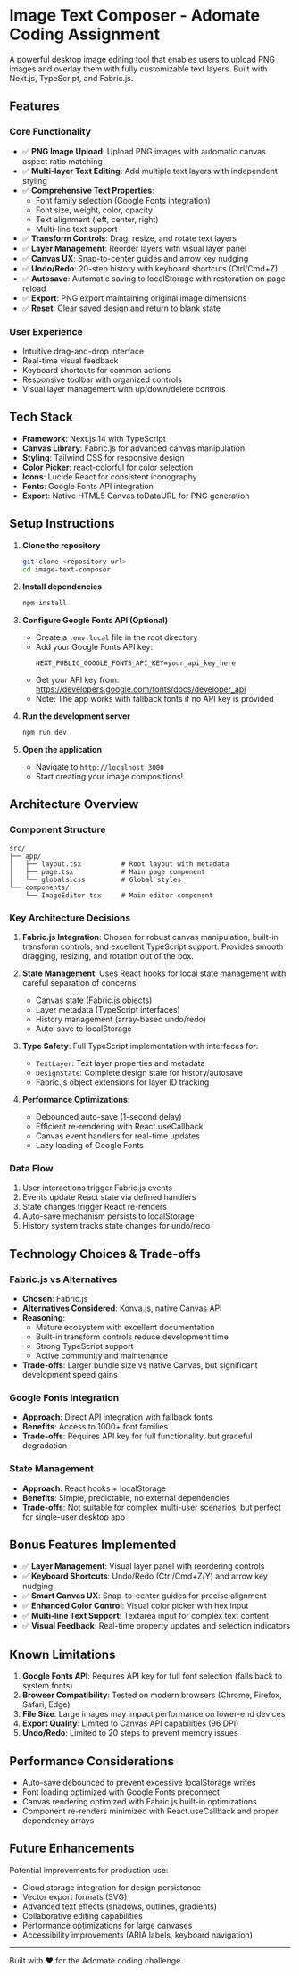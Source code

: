 # Image Text Composer - Adomate Coding Assignment

A powerful desktop image editing tool that enables users to upload PNG images and overlay them with fully customizable text layers. Built with Next.js, TypeScript, and Fabric.js.

## Features

### Core Functionality
- ✅ **PNG Image Upload**: Upload PNG images with automatic canvas aspect ratio matching
- ✅ **Multi-layer Text Editing**: Add multiple text layers with independent styling
- ✅ **Comprehensive Text Properties**:
  - Font family selection (Google Fonts integration)
  - Font size, weight, color, opacity
  - Text alignment (left, center, right)
  - Multi-line text support
- ✅ **Transform Controls**: Drag, resize, and rotate text layers
- ✅ **Layer Management**: Reorder layers with visual layer panel
- ✅ **Canvas UX**: Snap-to-center guides and arrow key nudging
- ✅ **Undo/Redo**: 20-step history with keyboard shortcuts (Ctrl/Cmd+Z)
- ✅ **Autosave**: Automatic saving to localStorage with restoration on page reload
- ✅ **Export**: PNG export maintaining original image dimensions
- ✅ **Reset**: Clear saved design and return to blank state

### User Experience
- Intuitive drag-and-drop interface
- Real-time visual feedback
- Keyboard shortcuts for common actions
- Responsive toolbar with organized controls
- Visual layer management with up/down/delete controls

## Tech Stack

- **Framework**: Next.js 14 with TypeScript
- **Canvas Library**: Fabric.js for advanced canvas manipulation
- **Styling**: Tailwind CSS for responsive design
- **Color Picker**: react-colorful for color selection
- **Icons**: Lucide React for consistent iconography
- **Fonts**: Google Fonts API integration
- **Export**: Native HTML5 Canvas toDataURL for PNG generation

## Setup Instructions

1. **Clone the repository**
   ```bash
   git clone <repository-url>
   cd image-text-composer
   ```

2. **Install dependencies**
   ```bash
   npm install
   ```

3. **Configure Google Fonts API (Optional)**
   - Create a `.env.local` file in the root directory
   - Add your Google Fonts API key:
     ```
     NEXT_PUBLIC_GOOGLE_FONTS_API_KEY=your_api_key_here
     ```
   - Get your API key from: https://developers.google.com/fonts/docs/developer_api
   - Note: The app works with fallback fonts if no API key is provided

4. **Run the development server**
   ```bash
   npm run dev
   ```

5. **Open the application**
   - Navigate to `http://localhost:3000`
   - Start creating your image compositions!

## Architecture Overview

### Component Structure
```
src/
├── app/
│   ├── layout.tsx          # Root layout with metadata
│   ├── page.tsx            # Main page component
│   └── globals.css         # Global styles
└── components/
    └── ImageEditor.tsx     # Main editor component
```

### Key Architecture Decisions

1. **Fabric.js Integration**: Chosen for robust canvas manipulation, built-in transform controls, and excellent TypeScript support. Provides smooth dragging, resizing, and rotation out of the box.

2. **State Management**: Uses React hooks for local state management with careful separation of concerns:
   - Canvas state (Fabric.js objects)
   - Layer metadata (TypeScript interfaces)
   - History management (array-based undo/redo)
   - Auto-save to localStorage

3. **Type Safety**: Full TypeScript implementation with interfaces for:
   - `TextLayer`: Text layer properties and metadata
   - `DesignState`: Complete design state for history/autosave
   - Fabric.js object extensions for layer ID tracking

4. **Performance Optimizations**:
   - Debounced auto-save (1-second delay)
   - Efficient re-rendering with React.useCallback
   - Canvas event handlers for real-time updates
   - Lazy loading of Google Fonts

### Data Flow
1. User interactions trigger Fabric.js events
2. Events update React state via defined handlers
3. State changes trigger React re-renders
4. Auto-save mechanism persists to localStorage
5. History system tracks state changes for undo/redo

## Technology Choices & Trade-offs

### Fabric.js vs Alternatives
- **Chosen**: Fabric.js
- **Alternatives Considered**: Konva.js, native Canvas API
- **Reasoning**: 
  - Mature ecosystem with excellent documentation
  - Built-in transform controls reduce development time
  - Strong TypeScript support
  - Active community and maintenance
- **Trade-offs**: Larger bundle size vs native Canvas, but significant development speed gains

### Google Fonts Integration
- **Approach**: Direct API integration with fallback fonts
- **Benefits**: Access to 1000+ font families
- **Trade-offs**: Requires API key for full functionality, but graceful degradation

### State Management
- **Approach**: React hooks + localStorage
- **Benefits**: Simple, predictable, no external dependencies
- **Trade-offs**: Not suitable for complex multi-user scenarios, but perfect for single-user desktop app

## Bonus Features Implemented

- ✅ **Layer Management**: Visual layer panel with reordering controls
- ✅ **Keyboard Shortcuts**: Undo/Redo (Ctrl/Cmd+Z/Y) and arrow key nudging
- ✅ **Smart Canvas UX**: Snap-to-center guides for precise alignment
- ✅ **Enhanced Color Control**: Visual color picker with hex input
- ✅ **Multi-line Text Support**: Textarea input for complex text content
- ✅ **Visual Feedback**: Real-time property updates and selection indicators

## Known Limitations

1. **Google Fonts API**: Requires API key for full font selection (falls back to system fonts)
2. **Browser Compatibility**: Tested on modern browsers (Chrome, Firefox, Safari, Edge)
3. **File Size**: Large images may impact performance on lower-end devices
4. **Export Quality**: Limited to Canvas API capabilities (96 DPI)
5. **Undo/Redo**: Limited to 20 steps to prevent memory issues

## Performance Considerations

- Auto-save debounced to prevent excessive localStorage writes
- Font loading optimized with Google Fonts preconnect
- Canvas rendering optimized with Fabric.js built-in optimizations
- Component re-renders minimized with React.useCallback and proper dependency arrays

## Future Enhancements

Potential improvements for production use:
- Cloud storage integration for design persistence
- Vector export formats (SVG)
- Advanced text effects (shadows, outlines, gradients)
- Collaborative editing capabilities
- Performance optimizations for large canvases
- Accessibility improvements (ARIA labels, keyboard navigation)

---

Built with ❤️ for the Adomate coding challenge